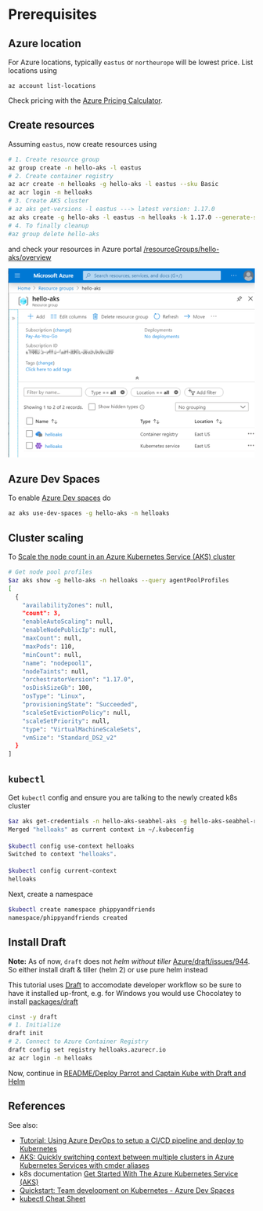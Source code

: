 # Prerequisites

## Azure location

For Azure locations, typically `eastus` or `northeurope` will be lowest price. List locations using

```console
az account list-locations
```

Check pricing with the [Azure Pricing Calculator](https://azure.microsoft.com/en-us/pricing/calculator/?service=kubernetes-service).

## Create resources

Assuming `eastus`, now create resources using

```bash
# 1. Create resource group
az group create -n hello-aks -l eastus
# 2. Create container registry
az acr create -n helloaks -g hello-aks -l eastus --sku Basic
az acr login -n helloaks
# 3. Create AKS cluster
# az aks get-versions -l eastus ---> latest version: 1.17.0
az aks create -g hello-aks -l eastus -n helloaks -k 1.17.0 --generate-ssh-keys
# 4. To finally cleanup
#az group delete hello-aks
```

and check your resources in Azure portal [/resourceGroups/hello-aks/overview](https://portal.azure.com/#@<login>/resource/subscriptions/<subscription>/resourceGroups/hello-aks/overview)

![Azure Portal Resources](./media/01-azure-resources.png)

## Azure Dev Spaces

To enable [Azure Dev spaces](https://docs.microsoft.com/bs-latn-ba/azure/dev-spaces/) do

```bash
az aks use-dev-spaces -g hello-aks -n helloaks
```

## Cluster scaling

To [Scale the node count in an Azure Kubernetes Service (AKS) cluster](https://docs.microsoft.com/en-us/azure/aks/scale-cluster)

```bash
# Get node pool profiles
$az aks show -g hello-aks -n helloaks --query agentPoolProfiles
[
  {
    "availabilityZones": null,
    "count": 3,
    "enableAutoScaling": null,
    "enableNodePublicIp": null,
    "maxCount": null,
    "maxPods": 110,
    "minCount": null,
    "name": "nodepool1",
    "nodeTaints": null,
    "orchestratorVersion": "1.17.0",
    "osDiskSizeGb": 100,
    "osType": "Linux",
    "provisioningState": "Succeeded",
    "scaleSetEvictionPolicy": null,
    "scaleSetPriority": null,
    "type": "VirtualMachineScaleSets",
    "vmSize": "Standard_DS2_v2"
  }
]
```

## `kubectl`

Get `kubectl` config and ensure you are talking to the newly created k8s cluster

```bash
$az aks get-credentials -n hello-aks-seabhel-aks -g hello-aks-seabhel-rg
Merged "helloaks" as current context in ~/.kubeconfig

$kubectl config use-context helloaks
Switched to context "helloaks".

$kubectl config current-context
helloaks
```

Next, create a namespace

```bash
$kubectl create namespace phippyandfriends
namespace/phippyandfriends created
```

## Install Draft

**Note:** As of now, `draft` does not _helm without tiller_ [Azure/draft/issues/944](https://github.com/Azure/draft/issues/944). So either install draft & tiller (helm 2) or use pure helm instead

This tutorial uses [Draft](https://draft.sh/) to accomodate developer workflow so be sure to have it installed up-front, e.g. for Windows you would use Chocolatey to install [packages/draft](https://chocolatey.org/packages/draft)

```bash
cinst -y draft
# 1. Initialize
draft init
# 2. Connect to Azure Container Registry
draft config set registry helloaks.azurecr.io
az acr login -n helloaks
```

Now, continue in [README/Deploy Parrot and Captain Kube with Draft and Helm](../README.md#deploy-parrot-and-captain-kube-with-draft-and-helm)

## References

See also:

- [Tutorial: Using Azure DevOps to setup a CI/CD pipeline and deploy to Kubernetes](https://cloudblogs.microsoft.com/opensource/2018/11/27/tutorial-azure-devops-setup-cicd-pipeline-kubernetes-docker-helm/)
- [AKS: Quickly switching context between multiple clusters in Azure Kubernetes Services with cmder aliases](https://zimmergren.net/switch-context-multiple-kubernetes-clusters-aks-azure/)
- k8s documentation [Get Started With The Azure Kubernetes Service (AKS)](https://docs.bitnami.com/azure/get-started-aks/)
- [Quickstart: Team development on Kubernetes - Azure Dev Spaces](https://docs.microsoft.com/en-us/azure/dev-spaces/quickstart-team-development)
- [kubectl Cheat Sheet](https://kubernetes.io/docs/reference/kubectl/cheatsheet/)
